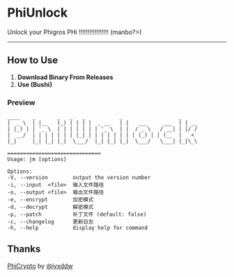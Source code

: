 # PhiUnlock

Unlock your Phigros PHi !!!!!!!!!!!!!!!!! (manbo?>)

---

## How to Use

1. **Download Binary From Releases**
2. **Use (Bushi)**

### Preview

   ```shell
  ____    _       _   _   _           _                  _    
 |  _ \  | |__   (_) | | | |  _ __   | |   ___     ___  | | __
 | |_) | | '_ \  | | | | | | | '_ \  | |  / _ \   / __| | |/ /
 |  __/  | | | | | | | |_| | | | | | | | | (_) | | (__  |   < 
 |_|     |_| |_| |_|  \___/  |_| |_| |_|  \___/   \___| |_|\_\
                                                              
==============================
Usage: jm [options]

Options:
  -V, --version        output the version number
  -i, --input  <file>  输入文件路径
  -o, --output <file>  输出文件路径
  -e, --encrypt        加密模式
  -d, --decrypt        解密模式
  -p, --patch          补丁文件 (default: false)
  -c, --changelog      更新日志
  -h, --help           display help for command
   ```

## Thanks
[PhiCrypto](https://github.com/iyxddw/PhiCrypto/) by [@iyxddw](https://github.com/iyxddw/)
